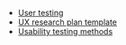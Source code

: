 * [User testing](https://adamfard.com/blog/conduct-user-testing)
* [UX research plan template](https://adamfard.com/blog/ux-research-process)
* [Usability testing methods](https://adamfard.com/blog/usability-testing)

